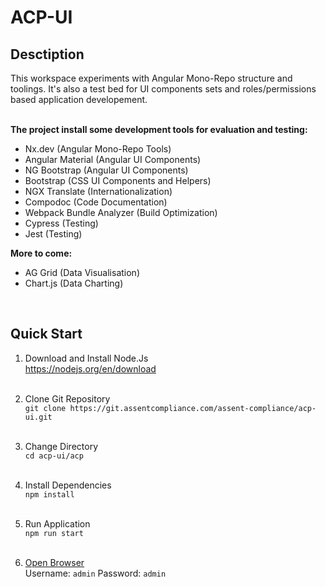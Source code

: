 # ACP-UI

## Desctiption
This workspace experiments with Angular Mono-Repo structure and toolings. It's also a test bed for UI components sets and roles/permissions based application developement. <br><br>

**The project install some development tools for evaluation and testing:**

* Nx.dev (Angular Mono-Repo Tools)
* Angular Material (Angular UI Components)
* NG Bootstrap (Angular UI Components)
* Bootstrap (CSS UI Components and Helpers)
* NGX Translate (Internationalization)
* Compodoc (Code Documentation)
* Webpack Bundle Analyzer (Build Optimization)
* Cypress (Testing)
* Jest (Testing)


**More to come:**

* AG Grid (Data Visualisation)
* Chart.js (Data Charting)

<br>

## Quick Start


1. Download and Install Node.Js <br>
https://nodejs.org/en/download
<br><br>

2. Clone Git Repository&nbsp; <br> `git clone https://git.assentcompliance.com/assent-compliance/acp-ui.git`
<br><br>

3. Change Directory&nbsp; <br> `cd acp-ui/acp`
<br><br>

4. Install Dependencies&nbsp; <br> `npm install`
<br><br>

5. Run Application&nbsp; <br> `npm run start`
<br><br>

6. [Open Browser](http://localhost:4200/auth/login) &nbsp; <br>  Username: `admin`  Password: `admin`